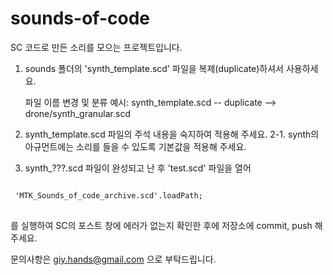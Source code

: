 # sounds-of-code

SC 코드로 만든 소리를 모으는 프로젝트입니다.

1. sounds 폴더의 'synth_template.scd' 파일을 복제(duplicate)하셔서 사용하세요.

    파일 이름 변경 및 분류 예시: synth_template.scd -- duplicate --> drone/synth_granular.scd


2. synth_template.scd 파일의 주석 내용을 숙지하여 적용해 주세요.
2-1. synth의 아규먼트에는 소리를 들을 수 있도록 기본값을 적용해 주세요.

3. synth_???.scd 파일이 완성되고 난 후 'test.scd' 파일을 열어
<pre>
<code>
 'MTK_Sounds_of_code_archive.scd'.loadPath;
</code>
</pre>

를 실행하여 SC의 포스트 창에 에러가 없는지 확인한 후에 저장소에 commit, push 해주세요.




문의사항은 giy.hands@gmail.com 으로 부탁드립니다.
